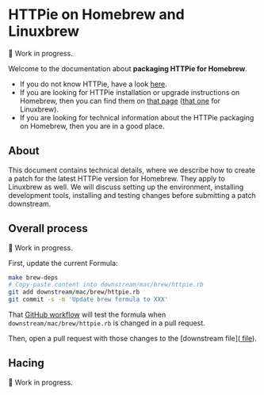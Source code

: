 # HTTPie on Homebrew and Linuxbrew

:construction: Work in progress.

Welcome to the documentation about **packaging HTTPie for Homebrew**.

- If you do not know HTTPie, have a look [here](https://httpie.io/cli).
- If you are looking for HTTPie installation or upgrade instructions on Homebrew, then you can find them on [that page](https://httpie.io/docs#homebrew) ([that one](https://httpie.io/docs#linuxbrew) for Linuxbrew).
- If you are looking for technical information about the HTTPie packaging on Homebrew, then you are in a good place.

## About

This document contains technical details, where we describe how to create a patch for the latest HTTPie version for Homebrew. They apply to Linuxbrew as well.
We will discuss setting up the environment, installing development tools, installing and testing changes before submitting a patch downstream.

## Overall process

:construction: Work in progress.

First, update the current Formula:

```bash
make brew-deps
# Copy-paste content into downstream/mac/brew/httpie.rb
git add downstream/mac/brew/httpie.rb
git commit -s -m 'Update brew formula to XXX'
```

That [GitHub workflow](https://github.com/httpie/httpie/actions/workflows/test-package-mac-brew.yml) will test the formula when `downstream/mac/brew/httpie.rb` is changed in a pull request.

Then, open a pull request with those changes to the [downstream file]([ file](https://github.com/Homebrew/homebrew-core/blob/master/Formula/httpie.rb)).

## Hacing

:construction: Work in progress.
